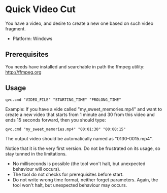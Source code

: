 # Quick Video Cut

You have a video, and desire to create a new one based on such video fragment.

* Platform: Windows

## Prerequisites

You needs have installed and searchable in path the ffmpeg utility: http://ffmpeg.org

## Usage

```
qvc.cmd "VIDEO_FILE" "STARTING_TIME" "PROLONG_TIME"
```

Example: If you have a vide called "my_sweet_memories.mp4" and want to create a new video that starts from 1 minute and 30 from this video and ends 15 seconds forward, then you should type:

```
qvc.cmd "my_sweet_memories.mp4" "00:01:30" "00:00:15"
```

The output video should be automatically named as "0130-0015.mp4".

Notice that it is the very first version. Do not be frustrated on its usage, so stay tunned in the limitations.

* No milliseconds is possible (the tool won't halt, but unexpected behaviour will occurs).
* The tool do not checks for prerequisites before start.
* Do not write wrong time format, neither forget parameters. Again, the tool won't halt, but unexpected behaviour may occurs.
